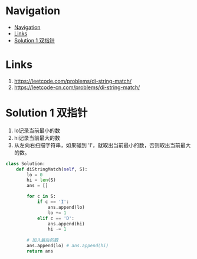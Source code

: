 # Navigation
- [Navigation](#navigation)
- [Links](#links)
- [Solution 1 双指针](#solution-1-%e5%8f%8c%e6%8c%87%e9%92%88)

# Links
1. https://leetcode.com/problems/di-string-match/
2. https://leetcode-cn.com/problems/di-string-match/


# Solution 1 双指针
1. lo记录当前最小的数
2. hi记录当前最大的数
3. 从左向右扫描字符串，如果碰到 'I'，就取出当前最小的数，否则取出当前最大的数。

```python
class Solution:
    def diStringMatch(self, S):
        lo = 0
        hi = len(S)
        ans = []

        for c in S:
            if c == 'I':
                ans.append(lo)
                lo += 1
            elif c == 'D':
                ans.append(hi)
                hi -= 1
        
        # 加入最后的数
        ans.append(lo) # ans.append(hi)
        return ans
```